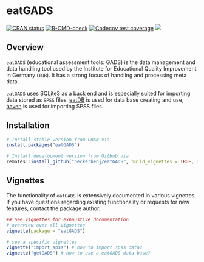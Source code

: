 # eatGADS

<!-- badges: start -->
[![CRAN status](https://www.r-pkg.org/badges/version/eatGADS)](https://CRAN.R-project.org/package=eatGADS)
[![R-CMD-check](https://github.com/beckerbenj/eatGADS/workflows/R-CMD-check/badge.svg)](https://github.com/beckerbenj/eatGADS/actions)
[![Codecov test coverage](https://codecov.io/gh/beckerbenj/eatGADS/branch/master/graph/badge.svg)](https://app.codecov.io/gh/beckerbenj/eatGADS?branch=master)
[![](http://cranlogs.r-pkg.org/badges/grand-total/eatGADS?color=blue)](https://cran.r-project.org/package=eatGADS)

<!-- badges: end -->

## Overview

`eatGADS` (educational assessment tools: GADS) is the data management and data handling tool used by the Institute for Educational Quality Improvement in Germany (`IQB`). It has a strong focus of handling and processing meta data.

`eatGADS` uses [SQLite3](https://www.sqlite.org/index.html) as a back end and is especially suited for importing data stored as `SPSS` files. [eatDB](https://github.com/beckerbenj/eatDB) is used for data base creating and use, [haven](https://github.com/tidyverse/haven) is used for importing SPSS files.

## Installation

```R
# Install stable version from CRAN via
install.packages("eatGADS")

# Install development version from GitHub via
remotes::install_github("beckerbenj/eatGADS", build_vignettes = TRUE, dependencies = TRUE)
```

## Vignettes

The functionality of `eatGADS` is extensively documented in various vignettes. If you have questions regarding existing functionality or requests for new features, contact the package author.

```R
## See vignettes for exhaustive documentation
# overview over all vignettes
vignette(package = "eatGADS")

# see a specific vignettes
vignette("import_spss") # how to import spss data?
vignette("getGADS") # how to use a eatGADS data base?
```
